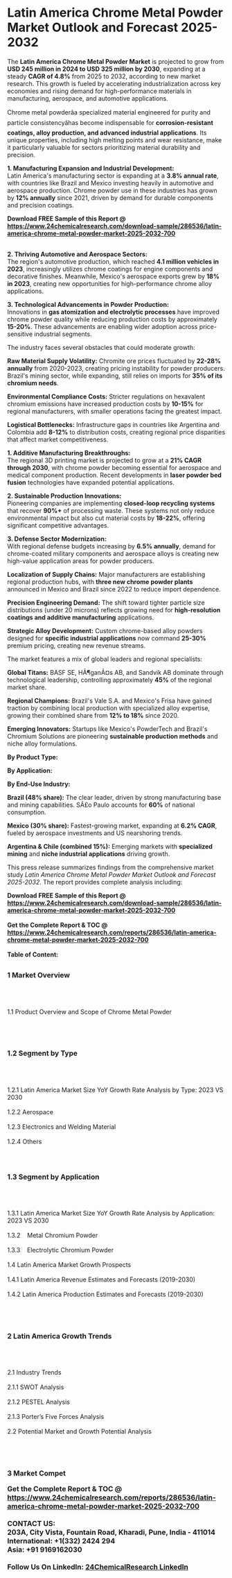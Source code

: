 <h1>Latin America Chrome Metal Powder Market Outlook and Forecast 2025-2032</h1><p>The <strong>Latin America Chrome Metal Powder Market</strong> is projected to grow from <strong>USD 245 million in 2024 to USD 325 million by 2030</strong>, expanding at a steady <strong>CAGR of 4.8%</strong> from 2025 to 2032, according to new market research. This growth is fueled by accelerating industrialization across key economies and rising demand for high-performance materials in manufacturing, aerospace, and automotive applications.</p><p>Chrome metal powderâa specialized material engineered for purity and particle consistencyâhas become indispensable for <strong>corrosion-resistant coatings, alloy production, and advanced industrial applications</strong>. Its unique properties, including high melting points and wear resistance, make it particularly valuable for sectors prioritizing material durability and precision.</p><p><strong>1. Manufacturing Expansion and Industrial Development:</strong><br>
Latin America's manufacturing sector is expanding at a <strong>3.8% annual rate</strong>, with countries like Brazil and Mexico investing heavily in automotive and aerospace production. Chrome powder use in these industries has grown by <strong>12% annually</strong> since 2021, driven by demand for durable components and precision coatings.</p><div><b>Download FREE Sample of this Report @ 
            <a href="https://www.24chemicalresearch.com/download-sample/286536/latin-america-chrome-metal-powder-market-2025-2032-700">
            https://www.24chemicalresearch.com/download-sample/286536/latin-america-chrome-metal-powder-market-2025-2032-700</a></b></div><br><p><strong>2. Thriving Automotive and Aerospace Sectors:</strong><br>
The region's automotive production, which reached <strong>4.1 million vehicles in 2023</strong>, increasingly utilizes chrome coatings for engine components and decorative finishes. Meanwhile, Mexico's aerospace exports grew by <strong>18% in 2023</strong>, creating new opportunities for high-performance chrome alloy applications.</p><p><strong>3. Technological Advancements in Powder Production:</strong><br>
Innovations in <strong>gas atomization and electrolytic processes</strong> have improved chrome powder quality while reducing production costs by approximately <strong>15-20%</strong>. These advancements are enabling wider adoption across price-sensitive industrial segments.</p><p>The industry faces several obstacles that could moderate growth:</p><p><strong>Raw Material Supply Volatility:</strong> Chromite ore prices fluctuated by <strong>22-28% annually</strong> from 2020-2023, creating pricing instability for powder producers. Brazil's mining sector, while expanding, still relies on imports for <strong>35% of its chromium needs</strong>.</p><p><strong>Environmental Compliance Costs:</strong> Stricter regulations on hexavalent chromium emissions have increased production costs by <strong>10-15%</strong> for regional manufacturers, with smaller operations facing the greatest impact.</p><p><strong>Logistical Bottlenecks:</strong> Infrastructure gaps in countries like Argentina and Colombia add <strong>8-12%</strong> to distribution costs, creating regional price disparities that affect market competitiveness.</p><p><strong>1. Additive Manufacturing Breakthroughs:</strong><br>
The regional 3D printing market is projected to grow at a <strong>21% CAGR through 2030</strong>, with chrome powder becoming essential for aerospace and medical component production. Recent developments in <strong>laser powder bed fusion</strong> technologies have expanded potential applications.</p><p><strong>2. Sustainable Production Innovations:</strong><br>
Pioneering companies are implementing <strong>closed-loop recycling systems</strong> that recover <strong>90%+</strong> of processing waste. These systems not only reduce environmental impact but also cut material costs by <strong>18-22%</strong>, offering significant competitive advantages.</p><p><strong>3. Defense Sector Modernization:</strong><br>
With regional defense budgets increasing by <strong>6.5% annually</strong>, demand for chrome-coated military components and aerospace alloys is creating new high-value application areas for powder producers.</p><p><strong>Localization of Supply Chains:</strong> Major manufacturers are establishing regional production hubs, with <strong>three new chrome powder plants</strong> announced in Mexico and Brazil since 2022 to reduce import dependence.</p><p><strong>Precision Engineering Demand:</strong> The shift toward tighter particle size distributions (under 20 microns) reflects growing need for <strong>high-resolution coatings and additive manufacturing</strong> applications.</p><p><strong>Strategic Alloy Development:</strong> Custom chrome-based alloy powders designed for <strong>specific industrial applications</strong> now command <strong>25-30%</strong> premium pricing, creating new revenue streams.</p><p>The market features a mix of global leaders and regional specialists:</p><p><strong>Global Titans:</strong> BASF SE, HÃ¶ganÃ¤s AB, and Sandvik AB dominate through technological leadership, controlling approximately <strong>45%</strong> of the regional market share.</p><p><strong>Regional Champions:</strong> Brazil's Vale S.A. and Mexico's Frisa have gained traction by combining local production with specialized alloy expertise, growing their combined share from <strong>12% to 18%</strong> since 2020.</p><p><strong>Emerging Innovators:</strong> Startups like Mexico's PowderTech and Brazil's Chromium Solutions are pioneering <strong>sustainable production methods</strong> and niche alloy formulations.</p><p><strong>By Product Type:</strong></p><p><strong>By Application:</strong></p><p><strong>By End-Use Industry:</strong></p><p><strong>Brazil (48% share):</strong> The clear leader, driven by strong manufacturing base and mining capabilities. SÃ£o Paulo accounts for <strong>60%</strong> of national consumption.</p><p><strong>Mexico (30% share):</strong> Fastest-growing market, expanding at <strong>6.2% CAGR</strong>, fueled by aerospace investments and US nearshoring trends.</p><p><strong>Argentina &amp; Chile (combined 15%):</strong> Emerging markets with <strong>specialized mining</strong> and <strong>niche industrial applications</strong> driving growth.</p><p>This press release summarizes findings from the comprehensive market study <em>Latin America Chrome Metal Powder Market Outlook and Forecast 2025-2032</em>. The report provides complete analysis including:</p><div><b>Download FREE Sample of this Report @ 
            <a href="https://www.24chemicalresearch.com/download-sample/286536/latin-america-chrome-metal-powder-market-2025-2032-700">
            https://www.24chemicalresearch.com/download-sample/286536/latin-america-chrome-metal-powder-market-2025-2032-700</a></b></div><br><div><b>Get the Complete Report & TOC @ 
            <a href="https://www.24chemicalresearch.com/reports/286536/latin-america-chrome-metal-powder-market-2025-2032-700">
            https://www.24chemicalresearch.com/reports/286536/latin-america-chrome-metal-powder-market-2025-2032-700</a></b></div><br>
            <b>Table of Content:</b><p><h2><span style="font-size:16px"><strong>1 Market Overview&nbsp;&nbsp; &nbsp;</strong></span></h2><br />
<br />
<p>1.1 Product Overview and Scope of Chrome Metal Powder&nbsp;</p><br />
<br />
<h2><strong><span style="font-size:16px">1.2 Segment by Type&nbsp;&nbsp; &nbsp;</span></strong></h2><br />
<br />
<p>1.2.1 Latin America Market Size YoY Growth Rate Analysis by Type: 2023 VS 2030&nbsp;&nbsp; &nbsp;<br /><br />
1.2.2 Aerospace&nbsp;&nbsp; &nbsp;<br /><br />
1.2.3 Electronics and Welding Material<br /><br />
1.2.4 Others<br /><br />
<br />
<h2><span style="font-size:16px"><strong>1.3 Segment by Application&nbsp;&nbsp;</strong></span></h2><br />
<br />
<p>1.3.1 Latin America Market Size YoY Growth Rate Analysis by Application: 2023 VS 2030&nbsp;&nbsp; &nbsp;<br /><br />
1.3.2&nbsp;&nbsp; &nbsp;Metal Chromium Powder<br /><br />
1.3.3&nbsp;&nbsp; &nbsp;Electrolytic Chromium Powder<br /><br />
1.4 Latin America Market Growth Prospects&nbsp;&nbsp; &nbsp;<br /><br />
1.4.1 Latin America Revenue Estimates and Forecasts (2019-2030)&nbsp;&nbsp; &nbsp;<br /><br />
1.4.2 Latin America Production Estimates and Forecasts (2019-2030)&nbsp;&nbsp;</p><br />
<br />
<h2><span style="font-size:16px"><strong>2 Latin America Growth Trends&nbsp;&nbsp; &nbsp;</strong></span></h2><br />
<br />
<p>2.1 Industry Trends&nbsp;&nbsp; &nbsp;<br /><br />
2.1.1 SWOT Analysis&nbsp;&nbsp; &nbsp;<br /><br />
2.1.2 PESTEL Analysis&nbsp;&nbsp; &nbsp;<br /><br />
2.1.3 Porter&rsquo;s Five Forces Analysis&nbsp;&nbsp; &nbsp;<br /><br />
2.2 Potential Market and Growth Potential Analysis&nbsp;&nbsp; &nbsp;</p><br />
<br />
<h2><span style="font-size:16px"><strong>3 Market Compet</p><div><b>Get the Complete Report & TOC @ 
            <a href="https://www.24chemicalresearch.com/reports/286536/latin-america-chrome-metal-powder-market-2025-2032-700">
            https://www.24chemicalresearch.com/reports/286536/latin-america-chrome-metal-powder-market-2025-2032-700</a></b></div><br><b>CONTACT US:</b><br>
            203A, City Vista, Fountain Road, Kharadi, Pune, India - 411014<br>
            International: +1(332) 2424 294<br>
            Asia: +91 9169162030 <br><br>
            Follow Us On LinkedIn: <a href="https://www.linkedin.com/company/24chemicalresearch/">24ChemicalResearch LinkedIn</a>
